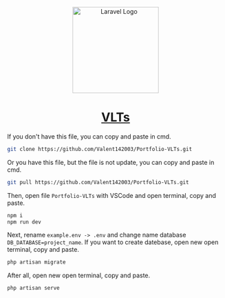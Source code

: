 <a href="https://laravel.com" target="_blank">
<p align="center"><img src="https://cdn.discordapp.com/attachments/1092068663827370044/1092910657667612803/LOGO-V.png" width="200" alt="Laravel Logo"></p>
<h1 align="center">VLTs</h1>
</a>


If you don't have this file, you can copy and paste in cmd.
```sh
git clone https://github.com/Valent142003/Portfolio-VLTs.git 
```

Or you have this file, but the file is not update, you can copy and paste in cmd.
```sh
git pull https://github.com/Valent142003/Portfolio-VLTs.git 
```

Then, open file `Portfolio-VLTs` with VSCode and open terminal, copy and paste.
```sh
npm i
npm run dev
```
Next, rename `example.env -> .env` and change name database `DB_DATABASE=project_name`.
If you want to create datebase, open new open terminal, copy and paste.
```sh
php artisan migrate
```

After all, open new open terminal, copy and paste.
```sh
php artisan serve
```

